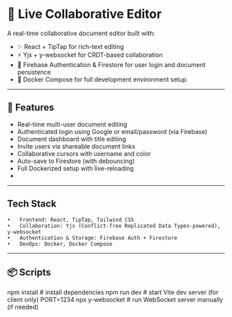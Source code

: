 # 📝 Live Collaborative Editor

A real-time collaborative document editor built with:

- ✨ React + TipTap for rich-text editing
- ⚡ Yjs + y-websocket for CRDT-based collaboration
- 🔐 Firebase Authentication & Firestore for user login and document persistence
- 🐳 Docker Compose for full development environment setup

---

## 🚀 Features

- Real-time multi-user document editing
- Authenticated login using Google or email/password (via Firebase)
- Document dashboard with title editing
- Invite users via shareable document links
- Collaborative cursors with username and color
- Auto-save to Firestore (with debouncing)
- Full Dockerized setup with live-reloading
- 
---
## Tech Stack
	•	Frontend: React, TipTap, Tailwind CSS
	•	Collaboration: Yjs (Conflict-free Replicated Data Types-powered), y-websocket
	•	Authentication & Storage: Firebase Auth + Firestore
	•	DevOps: Docker, Docker Compose

---
## 📦 Scripts
npm install        # install dependencies
npm run dev        # start Vite dev server (for client only)
PORT=1234 npx y-websocket   # run WebSocket server manually (if needed)
